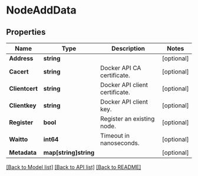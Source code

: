 # NodeAddData

## Properties
Name | Type | Description | Notes
------------ | ------------- | ------------- | -------------
**Address** | **string** |  | [optional] 
**Cacert** | **string** | Docker API CA certificate. | [optional] 
**Clientcert** | **string** | Docker API client certificate. | [optional] 
**Clientkey** | **string** | Docker API client key. | [optional] 
**Register** | **bool** | Register an existing node. | [optional] 
**Waitto** | **int64** | Timeout in nanoseconds. | [optional] 
**Metadata** | **map[string]string** |  | [optional] 

[[Back to Model list]](../README.md#documentation-for-models) [[Back to API list]](../README.md#documentation-for-api-endpoints) [[Back to README]](../README.md)


